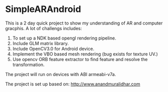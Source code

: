 SimpleARAndroid
===============
This is a 2 day quick project to show my understanding of AR and computer gracphis. 
A lot of challengs includes:
1. To set up a NDK based opengl rendering pipeline.
2. Include GLM matrix library.
3. Include OpenCV3.0 for Android device.
4. Implement the VBO based mesh rendering (bug exists for texture UV.)
5. Use opencv ORB feature extractor to find feature and resolve the transformation.

The project will run on devices with ABI armeabi-v7a.

The project is set up based on:
http://www.anandmuralidhar.com